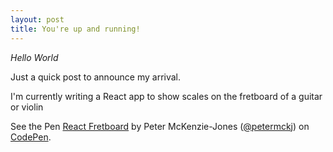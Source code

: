 ```yaml
---
layout: post
title: You're up and running!
---
```


*Hello World*

Just a quick post to announce my arrival.

I'm currently writing a React app to show scales on the fretboard of a guitar or violin

<p data-height="265" data-theme-id="0" data-slug-hash="yqpRXV" data-default-tab="js,result" data-user="petermckj" data-pen-title="React Fretboard" class="codepen">See the Pen <a href="https://codepen.io/petermckj/pen/yqpRXV/">React Fretboard</a> by Peter McKenzie-Jones (<a href="https://codepen.io/petermckj">@petermckj</a>) on <a href="https://codepen.io">CodePen</a>.</p>
<script async src="https://static.codepen.io/assets/embed/ei.js"></script>